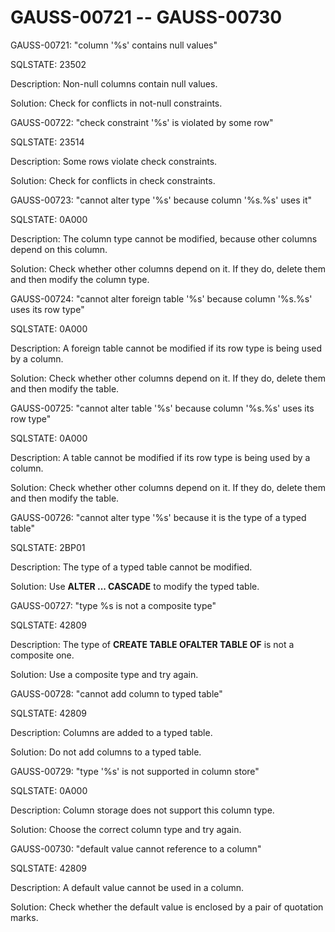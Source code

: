 # GAUSS-00721 -- GAUSS-00730<a name="EN-US_TOPIC_0302073272"></a>

GAUSS-00721: "column '%s' contains null values"

SQLSTATE: 23502

Description: Non-null columns contain null values.

Solution: Check for conflicts in not-null constraints.

GAUSS-00722: "check constraint '%s' is violated by some row"

SQLSTATE: 23514

Description: Some rows violate check constraints.

Solution: Check for conflicts in check constraints.

GAUSS-00723: "cannot alter type '%s' because column '%s.%s' uses it"

SQLSTATE: 0A000

Description: The column type cannot be modified, because other columns depend on this column.

Solution: Check whether other columns depend on it. If they do, delete them and then modify the column type.

GAUSS-00724: "cannot alter foreign table '%s' because column '%s.%s' uses its row type"

SQLSTATE: 0A000

Description: A foreign table cannot be modified if its row type is being used by a column.

Solution: Check whether other columns depend on it. If they do, delete them and then modify the table.

GAUSS-00725: "cannot alter table '%s' because column '%s.%s' uses its row type"

SQLSTATE: 0A000

Description: A table cannot be modified if its row type is being used by a column.

Solution: Check whether other columns depend on it. If they do, delete them and then modify the table.

GAUSS-00726: "cannot alter type '%s' because it is the type of a typed table"

SQLSTATE: 2BP01

Description: The type of a typed table cannot be modified.

Solution: Use  **ALTER ... CASCADE**  to modify the typed table.

GAUSS-00727: "type %s is not a composite type"

SQLSTATE: 42809

Description: The type of  **CREATE TABLE OFALTER TABLE OF**  is not a composite one.

Solution: Use a composite type and try again.

GAUSS-00728: "cannot add column to typed table"

SQLSTATE: 42809

Description: Columns are added to a typed table.

Solution: Do not add columns to a typed table.

GAUSS-00729: "type '%s' is not supported in column store"

SQLSTATE: 0A000

Description: Column storage does not support this column type.

Solution: Choose the correct column type and try again.

GAUSS-00730: "default value cannot reference to a column"

SQLSTATE: 42809

Description: A default value cannot be used in a column.

Solution: Check whether the default value is enclosed by a pair of quotation marks.

